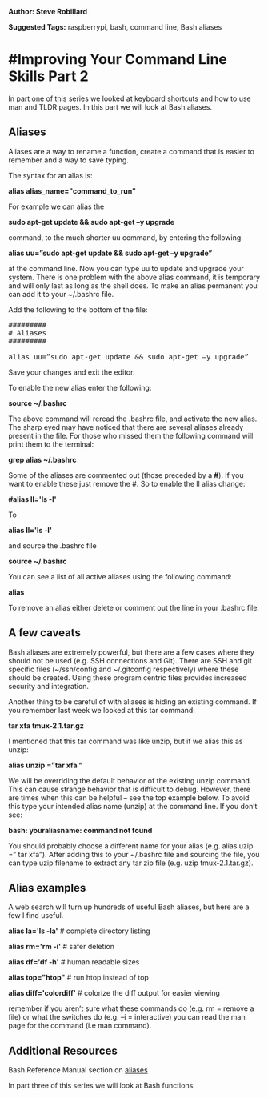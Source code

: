 **Author: Steve Robillard**

**Suggested Tags:** raspberrypi, bash, command line, Bash aliases

#  #Improving Your Command Line Skills Part 2 #

In [part one](https://raspberrypise.tumblr.com/post/141758901139/improving-your-command-line-skills-part-1) of this series we looked at keyboard shortcuts and how to use man and TLDR pages. In this part we will look at Bash aliases.

## Aliases ##
Aliases are a way to rename a function, create a command that is easier to remember and a way to save typing.
 
The syntax for an alias is:

**alias alias_name="command_to_run"**

For example we can alias the 

**sudo apt-get update && sudo apt-get –y upgrade**

command, to the much shorter uu command, by entering the following:

**alias uu=”sudo apt-get update && sudo apt-get –y upgrade”**
 
at the command line. Now you can type uu to update and upgrade your system. There is one problem with the above alias command, it is temporary and will only last as long as the shell does. To make an alias permanent you can add it to your ~/.bashrc file.
 
Add the following to the bottom of the file:


<pre>
#########
# Aliases
#########

alias uu=”sudo apt-get update && sudo apt-get –y upgrade”
</pre>



Save your changes and exit the editor. 

To enable the new alias enter the following:

**source ~/.bashrc**

The above command  will reread the .bashrc file, and activate the new alias. The sharp eyed may have noticed that there are several aliases already present in the file. For those who missed them the following command will print them to the terminal:

**grep alias ~/.bashrc**

Some of the aliases are commented out (those preceded by a **#**). If you want to enable these just remove the #. So to enable the ll alias change:

**#alias ll='ls -l'**

To
 
**alias ll='ls -l'** 

and source the .bashrc file

**source ~/.bashrc**

You can see a list of all active aliases using the following command:

**alias**

To remove an alias either delete or comment out the line in your .bashrc file. 

## A few caveats ##

Bash aliases are extremely powerful, but there are a few cases where they should not be used (e.g. SSH connections and Git). There are SSH and git specific files (~/ssh/config and ~/.gitconfig respectively) where these should be created.  Using these program centric files provides increased security and integration. 

Another thing to be careful of with aliases is hiding an existing command. If you remember last week we looked at this tar command:

**tar xfa tmux-2.1.tar.gz**

I mentioned that this tar command was like unzip, but if we alias this as unzip:

**alias unzip =”tar xfa “**

We will be overriding the default behavior of the existing unzip command. This can cause strange behavior that is difficult to debug. However, there are times when this can be helpful – see the top example below. To avoid this type your intended alias name (unzip) at the command line. If you don’t see: 

**bash: youraliasname: command not found**

You should probably choose a different name for your alias (e.g. alias uzip =” tar xfa”). After adding this to your ~/.bashrc file and sourcing the file, you can type uzip filename to extract any tar zip file (e.g. uzip tmux-2.1.tar.gz).

## Alias examples ##

A web search will turn up hundreds of useful Bash aliases, but here are a few I find useful.
  
**alias la='ls -la'**   	# complete directory listing
 
**alias rm='rm -i'**    	# safer deletion

**alias df='df -h'**    	# human readable sizes

**alias top="htop"**   		# run htop instead of top

**alias diff='colordiff'** 	# colorize the diff output for easier viewing

remember if you aren’t sure what these commands do (e.g. rm = remove a file) or what the switches do (e.g. –i = interactive) you can read the man page for the command (i.e  man command).

## Additional Resources ##

Bash Reference Manual section on [aliases](http://www.fnal.gov/docs/products/bash/bashref.html#SEC61) 

In part three of this series we will look at Bash functions.

